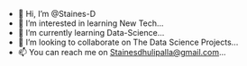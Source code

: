 - 👋 Hi, I’m @Staines-D
- 👀 I’m interested in learning New Tech...
- 🌱 I’m currently learning Data-Science...
- 💞️ I’m looking to collaborate on The Data Science Projects...
- 📫 You can reach me on Stainesdhulipalla@gmail.com...

<!---
Staines-D/Staines-D is a ✨ special ✨ repository because its `README.md` (this file) appears on your GitHub profile.
You can click the Preview link to take a look at your changes.
--->
